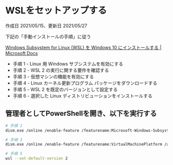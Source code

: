 # WSLをセットアップする

作成日 2021/05/15、更新日 2021/05/27

下記の「手動インストールの手順」に従う

[Windows Subsystem for Linux \(WSL\) を Windows 10 にインストールする \| Microsoft Docs](https://docs.microsoft.com/ja-jp/windows/wsl/install-win10)

- 手順 1 - Linux 用 Windows サブシステムを有効にする
- 手順 2 - WSL 2 の実行に関する要件を確認する
- 手順 3 - 仮想マシンの機能を有効にする
- 手順 4 - Linux カーネル更新プログラム パッケージをダウンロードする
- 手順 5 - WSL 2 を既定のバージョンとして設定する
- 手順 6 - 選択した Linux ディストリビューションをインストールする

## 管理者としてPowerShellを開き、以下を実行する

```bash
# 手順 1
dism.exe /online /enable-feature /featurename:Microsoft-Windows-Subsystem-Linux /all /norestart

# 手順 3
dism.exe /online /enable-feature /featurename:VirtualMachinePlatform /all /norestart

# 手順 5
wsl --set-default-version 2
```
